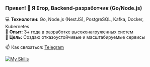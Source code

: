 ### Привет! 👋 Я Егор, Backend-разработчик (Go/Node.js)

💻 **Технологии:** Go, Node.js (NestJS), PostgreSQL, Kafka, Docker, Kubernetes  
🏢 **Опыт:** 3+ года в разработке высоконагруженных систем  
🎯 **Цель:** Создаю отказоустойчивые и масштабируемые сервисы  

📫 Как связаться: [Telegram](https://t.me/User0Null0)  

[![My Skills](https://skillicons.dev/icons?i=go,nodejs,postgresql,redis,docker,kafka,kubernetes)](https://skillicons.dev)
